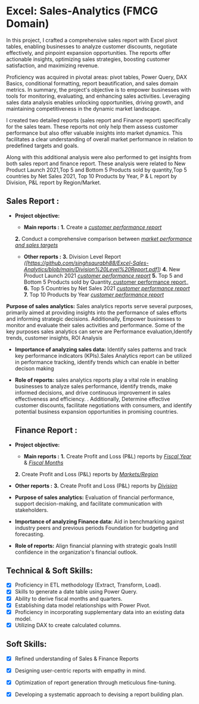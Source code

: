 # Excel: Sales-Analytics (FMCG Domain)

In this project, I crafted a comprehensive sales report with Excel pivot tables, enabling businesses to analyze customer discounts, negotiate effectively, and pinpoint expansion opportunities. The reports offer actionable insights, optimizing sales strategies, boosting customer satisfaction, and maximizing revenue.

Proficiency was acquired in pivotal areas: pivot tables, Power Query, DAX Basics, conditional formatting, report beautification, and sales domain metrics.
In summary, the project's objective is to empower businesses with tools for monitoring, evaluating, and enhancing sales activities. Leveraging sales data analysis enables unlocking opportunities, driving growth, and maintaining competitiveness in the dynamic market landscape.

I created two detailed reports (sales report and Finance report) specifically for the sales team. These reports not only help them assess customer performance but also offer valuable insights into market dynamics. This facilitates a clear understanding of overall market performance in relation to predefined targets and goals.

Along with this additional analysis were also performed to get insights from both sales report and finance report. These analysis were related to New Product Launch 2021,Top 5 and Bottom 5 Products sold by quantity,Top 5 countries by Net Sales 2021, Top 10 Products by Year, P & L report by Division, P&L report by Region/Market.

## Sales Report :

- **Project objective:** 
   - **Main reports :** 
    **1.** Create a _[customer performance report](https://github.com/singhsaurabh88/Excel-Sales-Analytics/blob/main/Customer%20Performance%20Report.pdf)_ 

    **2.** Conduct a comprehensive comparison between _[market performance and sales targets](https://github.com/singhsaurabh88/Excel-Sales-Analytics/blob/main/Market%20Performance%20Vs%20Target%20Report.pdf)_

   - **Other reports :** 
    **3.** Division Level Report _([https://github.com/singhsaurabh88/Excel-Sales-Analytics/blob/main/Division%20Level%20Report.pdf])_
    **4.** New Product Launch 2021 _[customer performance report](https://github.com/singhsaurabh88/Excel-Sales-Analytics/blob/main/New%20Product%20Launch%202021.pdf)_
    **5.** Top 5 and Bottom 5 Products sold by Quantity_[customer performance report](https://github.com/singhsaurabh88/Excel-Sales-Analytics/blob/main/Top%205%20and%20Bottom%205%20Products.pdf)_
    **6.** Top 5 Countries by Net Sales 2021 _[customer performance report](https://github.com/singhsaurabh88/Excel-Sales-Analytics/blob/main/Top%205%20Counries%20by%20Net%20Sales.pdf)_
    **7.** Top 10 Products by Year _[customer performance report](https://github.com/singhsaurabh88/Excel-Sales-Analytics/blob/main/Top%2010%20Products%20by%20Year.pdf)_


**Purpose of sales analytics:** Sales analytics reports serve several purposes, primarily aimed at providing insights into the performance of sales efforts and informing strategic decisions. Additionally, Empower businesses to monitor and evaluate their sales activities and performance. Some of the key purposes sales analytics can serve are Performance evaluation,Identify trends, customer insights, ROI Analysis

- **Importance of analyzing sales data:** Identify sales patterns and track key performance indicators (KPIs).Sales Analytics report can be utilized in performance tracking, identify trends which can enable in better decison making

- **Role of reports:** sales analytics reports play a vital role in enabling businesses to analyze sales performance, identify trends, make informed decisions, and drive continuous improvement in sales effectiveness and efficiency. . Additionally, Determine effective customer discounts, facilitate negotiations with consumers, and identify potential business expansion opportunities in promising countries.



  ## Finance Report :

- **Project objective:**
   - **Main reports :** 
    **1.** Create Profit and Loss (P&L) reports by _[Fiscal Year](https://github.com/singhsaurabh88/Excel-Sales-Analytics/blob/main/P%20%26%20L%20Statements%20by%20Fiscal%20Year.pdf)_ & _[Fiscal Months](https://github.com/singhsaurabh88/Excel-Sales-Analytics/blob/main/P%20%26%20L%20Statements%20by%20Fiscal%20Months.pdf)_ 

   **2.** Create Profit and Loss (P&L) reports by _[Markets/Region](https://github.com/singhsaurabh88/Excel-Sales-Analytics/blob/main/P%20%26%20L%20Statements%20by%20Region.pdf)_

- **Other reports :** 
    **3.** Create Profit and Loss (P&L) reports by _[Division](https://github.com/singhsaurabh88/Excel-Sales-Analytics/blob/main/P%20%26%20L%20Statements%20by%20Division.pdf)_


- **Purpose of sales analytics:** Evaluation of financial performance, support decision-making, and facilitate communication with stakeholders.

- **Importance of analyzing Finance data:** Aid in benchmarking against industry peers and previous periods Foundation for budgeting and forecasting.

- **Role of reports:** Align financial planning with strategic goals Instill confidence in the organization's financial outlook.


## Technical & Soft Skills:
- [x]	Proficiency in ETL methodology (Extract, Transform, Load).
- [x]	Skills to generate a date table using Power Query.
- [x]	Ability to derive fiscal months and quarters.
- [x]	Establishing data model relationships with Power Pivot.
- [x]	Proficiency in incorporating supplementary data into an existing data model.
- [x]	Utilizing DAX to create calculated columns.

## Soft Skills:
- [x]	Refined understanding of Sales & Finance Reports
- [x]	Designing user-centric reports with empathy in mind.
- [x]	Optimization of report generation through meticulous fine-tuning.
- [x]	Developing a systematic approach to devising a report building plan.

